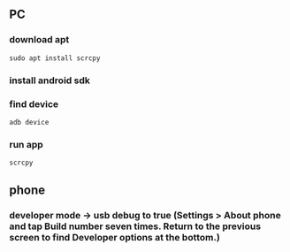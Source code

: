 
## PC 
### download apt
    sudo apt install scrcpy
### install android sdk
### find device
    adb device
### run app
    scrcpy
 
## phone
### developer mode -> usb debug to true (Settings > About phone and tap Build number seven times. Return to the previous screen to find Developer options at the bottom.)
